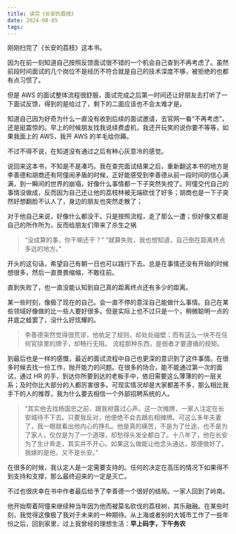 ```yaml
---
title: 读完《长安的荔枝》
date: 2024-08-05
tags:
---
```


刚刚扫完了《长安的荔枝》这本书。

因为在前一刻知道自己按照反馈面试很不错的一个机会自己查到不再考虑了。虽然前段时间面试的几个岗位不是经历不符合就是自己的技术深度不够，被拒绝的也都有点习惯了。

<!--more-->

但是 AWS 的面试整体流程很舒服，面试完成之后第一时间还让好朋友去打听了一下面试反馈，得到的是给过了，剩下的二面应该也不会太难才是。

知道自己因为好奇为什么一直没有收到后续的面试邀请，去官网一看“不再考虑”，还是挺震惊的。早上的时候朋友找我说续费虚机，我还开玩笑的说你要不等等，如果我面上的 AWS，我开 AWS 的羊毛给你薅。

不过不得不说，在知道没有通过之后有种心灰意冷的感觉。

说回来这本书，不知是不是凑巧。我在查完面试结果之后，重新翻这本书的地方是李善德和胡商还有阿僮闹矛盾的时候，正好能感受到李善德从前一段时间的信心满满，到一瞬间的世界的崩塌，好像什么事情都一下子突然失控了。阿僮交代自己的事情没做成，反而因为自己还让他的荔枝林被无端砍伐了好多；胡商也是一下子突然好想翻脸不认人了，身边的朋友也突然走散了；

对于他自己来说，好像什么都没干。只是按照流程，走了那么一遭；但好像又都是自己的所作所为，反而给朋友们带来了杀生之祸

> “没成算的事，你干嘛还干？”
> “就算失败，我也想知道，自己倒在距离终点多远的地方。”

开头的这句话，希望自己有朝一日也可以践行下去。总是在事情还没有开始的时候想很多，然后一直畏畏缩缩，不敢往前。

直到失败了，也一直没能认知到自己真的距离终点还有多少的距离。

某一些时刻，像极了现在的自己。会一直不停的意淫自己能做什么事情。自己在某些领域好像做的比一些人要好很多。但是实际上也不过只是一个，稍微聪明一点的井底之蛙罢了，没什么好炫耀的。

> 李善德突然觉得很荒谬，他依足了规则，却处处碰壁；而有这么一块不在任何官牍里的牌子，却畅行无阻。
> 流程那种东西，是弱者才要遵循的规矩。

到最后也是一样的感慨，最近的面试流程中自己也更深的意识到了这件事情。在很多时候去找一份工作，抛开能力的问题。在很多的场合，能不能通过第一次的面试，通过 HR 的手，到达你所要到达的老板手中，依旧需要这么薄薄的的一层关系；及时你比大部分的人都厉害很多。可现实情况却是大家都差不多，那么相比我手下的人的推荐，我为什么要去相信一个外部招聘系统的人。

> “其实他去找杨国忠之前，跟我袒露过心声。这一次摊牌，一家人注定在长安城待不下去。只要我反对，他便绝不会去跟右相摊牌。可这么多年夫妻了，我一眼就看出他内心的挣扎。他是真的痛苦，不是为了仕途，也不是为了家人，仅仅是为了一个道理，却愁得头发全都白了。十八年了，他在长安为了生计奔走，其实并不开心。如果这么做能让他念头通达，那便做好了。我嫁的是他，又不是长安。”

在很多的时候，我认定人是一定需要支持的。任何的决定在高压的情况下如果得不到支持和支撑，那么最终迎来的一定是灭亡。

不过也很庆幸在书中作者最后给予了李善德一个很好的结局。一家人回到了岭南。

他开始帮着阿僮来继续种当年因为他而被莫名砍伐的荔枝树，其乐融融。在某些时刻，我觉得这像极了我对于未来的一种期待。从上海或者别的大城市工作了一些年份之后，回到家里，过上我曾经的理想生活：**早上码字，下午务农**
